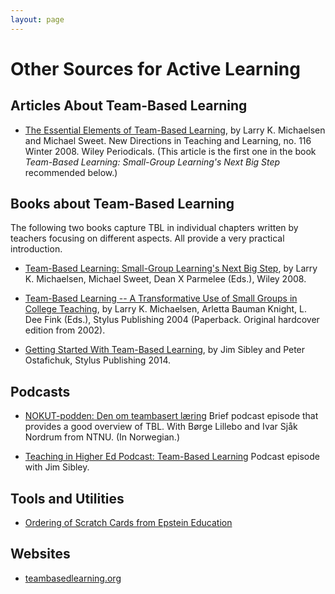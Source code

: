 ```yaml
---
layout: page
---
```


# Other Sources for Active Learning

## Articles About Team-Based Learning

* [The Essential Elements of Team-Based Learning](http://doi.org/10.1002/tl.330), by Larry K. Michaelsen and Michael Sweet. New Directions in Teaching and Learning, no. 116 Winter 2008. Wiley Periodicals. (This article is the first one in the book _Team-Based Learning: Small-Group Learning's Next Big Step_ recommended below.)

## Books about Team-Based Learning 

The following two books capture TBL in individual chapters written by teachers focusing on different aspects. All provide a very practical introduction.

* [Team-Based Learning: Small-Group Learning's Next Big Step](https://en.wikipedia.org/wiki/Special:BookSources?isbn=9780470462126), by Larry K. Michaelsen, Michael Sweet, Dean X Parmelee (Eds.), Wiley 2008. 

* [Team-Based Learning -- A Transformative Use of Small Groups in College Teaching](https://en.wikipedia.org/wiki/Special:BookSources?isbn=157922086X), by Larry K. Michaelsen, Arletta Bauman Knight, L. Dee Fink (Eds.), Stylus Publishing 2004 (Paperback. Original hardcover edition from 2002). 

* [Getting Started With Team-Based Learning](https://en.wikipedia.org/wiki/Special:BookSources?isbn=9781620361962), by Jim Sibley and Peter Ostafichuk, Stylus Publishing 2014.

## Podcasts

* [NOKUT-podden: Den om teambasert læring](https://soundcloud.com/nokutpodden/den-om-teambasert-laering) Brief podcast episode that provides a good overview of TBL. With Børge Lillebo and Ivar Sjåk Nordrum from NTNU. (In Norwegian.)

* [Teaching in Higher Ed Podcast: Team-Based Learning](http://teachinginhighered.com/podcast/team-based-learning/) Podcast episode with Jim Sibley.


## Tools and Utilities

* [Ordering of Scratch Cards from Epstein Education](http://www.epsteineducation.com/home/order/default.aspx)

## Websites

* [teambasedlearning.org](http://www.teambasedlearning.org)
